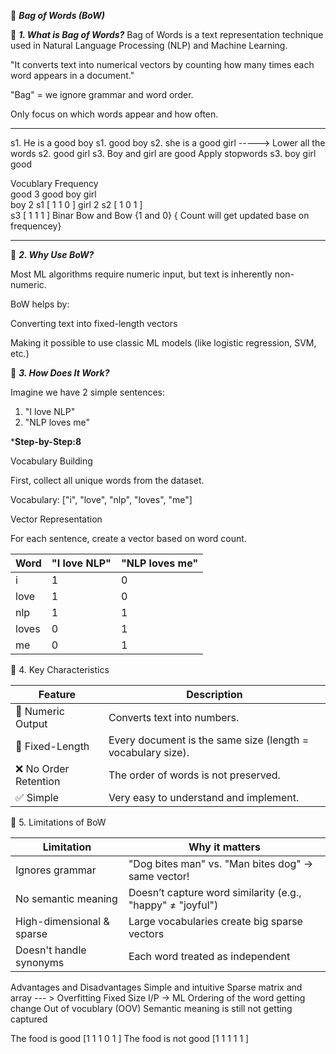 🧠 ***Bag of Words (BoW)***

🔷 ***1. What is Bag of Words?***
Bag of Words is a text representation technique used in Natural Language Processing (NLP) and Machine Learning.

   "It converts text into numerical vectors by counting how many times each word appears in a document."

"Bag" = we ignore grammar and word order.

Only focus on which words appear and how often.

***********************************************************

s1. He is a good boy                                    s1.  good boy
s2. she is a good girl      -----> Lower all the words  s2.  good girl 
s3. Boy and girl are good          Apply stopwords      s3.  boy girl good 

Vocublary       Frequency           
  good              3               good   boy   girl                 
  boy               2         s1   [ 1      1      0 ]
  girl              2         s2   [ 1      0      1 ]  
                              s3   [ 1      1      1 ]
  Binar Bow   and       Bow 
  {1 and 0}       { Count will get updated base on frequencey}    
***********************************************************
🔷 ***2. Why Use BoW?***

Most ML algorithms require numeric input, but text is inherently non-numeric.

BoW helps by:

Converting text into fixed-length vectors

Making it possible to use classic ML models (like logistic regression, SVM, etc.)

🔷 ***3. How Does It Work?***

Imagine we have 2 simple sentences:

1. "I love NLP"
2. "NLP loves me"

***Step-by-Step:8**

Vocabulary Building

First, collect all unique words from the dataset.

Vocabulary: ["i", "love", "nlp", "loves", "me"]

Vector Representation

For each sentence, create a vector based on word count.

| Word  | "I love NLP" | "NLP loves me" |
| ----- | ------------ | -------------- |
| i     | 1            | 0              |
| love  | 1            | 0              |
| nlp   | 1            | 1              |
| loves | 0            | 1              |
| me    | 0            | 1              |

🔷 4. Key Characteristics

| Feature              | Description                                                 |
| -------------------- | ----------------------------------------------------------- |
| 🔢 Numeric Output    | Converts text into numbers.                                 |
| 📏 Fixed-Length      | Every document is the same size (length = vocabulary size). |
| ❌ No Order Retention | The order of words is not preserved.                        |
| ✅ Simple             | Very easy to understand and implement.                      |


🔷 5. Limitations of BoW

| Limitation                | Why it matters                                             |
| ------------------------- | ---------------------------------------------------------- |
| Ignores grammar           | "Dog bites man" vs. "Man bites dog" → same vector!         |
| No semantic meaning       | Doesn’t capture word similarity (e.g., "happy" ≠ "joyful") |
| High-dimensional & sparse | Large vocabularies create big sparse vectors               |
| Doesn't handle synonyms   | Each word treated as independent                           |


Advantages                 and             Disadvantages 
Simple and intuitive                       Sparse matrix and array  --- >  Overfitting 
Fixed Size I/P -> ML                       Ordering of the word getting change 
                                           Out of vocublary (OOV)
                                           Semantic meaning is still not getting captured      


The food is good     [1  1  1  0  1 ]
The food is not good [1  1  1  1  1 ]